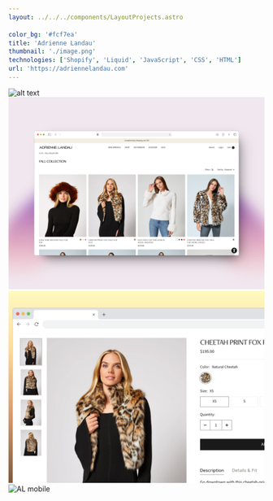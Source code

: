```yaml
---
layout: ../../../components/LayoutProjects.astro

color_bg: '#fcf7ea'
title: 'Adrienne Landau'
thumbnail: './image.png'
technologies: ['Shopify', 'Liquid', 'JavaScript', 'CSS', 'HTML']
url: 'https://adriennelandau.com'
---
```


![alt text](image.png)
![AL collections](image-1.png)
![AL product](image-2.png)
![AL mobile](image-3.png)
